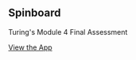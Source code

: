## Spinboard

Turing's Module 4 Final Assessment

[View the App](https://goodbye-turing.herokuapp.com/)
